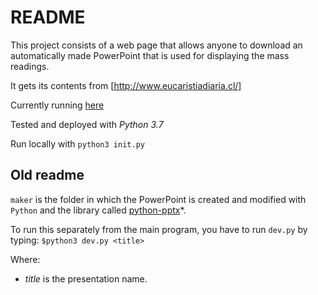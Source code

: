 # README

This project consists of a web page that allows anyone to download an automatically made PowerPoint that is used for displaying the mass readings.

It gets its contents from [http://www.eucaristiadiaria.cl/]

Currently running [here](https://pptmisa.herokuapp.com/)

Tested and deployed with _Python 3.7_

Run locally with `python3 init.py`

## Old readme

`maker` is the folder in which the PowerPoint is created and modified with `Python`
and the library called [python-pptx](https://github.com/scanny/python-pptx)\*.

To run this separately from the main program, you have to run `dev.py` by typing:
`$python3 dev.py <title>`

Where:

- _title_ is the presentation name.
